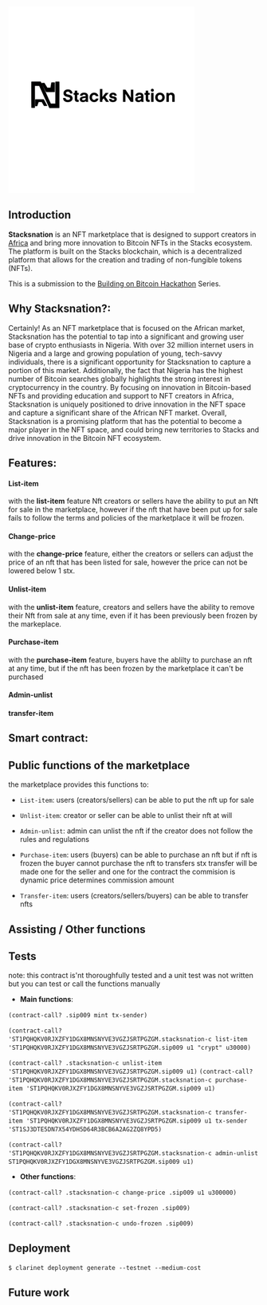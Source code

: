 

![marketplace](Untitled_Artwork_3.png)


## Introduction

**Stacksnation** is an NFT marketplace that is designed to support creators in [Africa](https://en.wikipedia.org/wiki/Africa) and bring more innovation to Bitcoin NFTs in the Stacks ecosystem. The platform is built on the Stacks blockchain, which is a decentralized platform that allows for the creation and trading of non-fungible tokens (NFTs).

This is a submission to the [Building on Bitcoin Hackathon](https://building-on-btc-hack.devpost.com/?ref_content=default&ref_feature=challenge&ref_medium=portfolio) Series.

## Why Stacksnation?:

Certainly! As an NFT marketplace that is focused on the African market, Stacksnation has the potential to tap into a significant and growing user base of crypto enthusiasts in Nigeria. With over 32 million internet users in Nigeria and a large and growing population of young, tech-savvy individuals, there is a significant opportunity for Stacksnation to capture a portion of this market. Additionally, the fact that Nigeria has the highest number of Bitcoin searches globally highlights the strong interest in cryptocurrency in the country. By focusing on innovation in Bitcoin-based NFTs and providing education and support to NFT creators in Africa, Stacksnation is uniquely positioned to drive innovation in the NFT space and capture a significant share of the African NFT market. Overall, Stacksnation is a promising platform that has the potential to become a major player in the NFT space, and could bring new territories to Stacks and drive innovation in the Bitcoin NFT ecosystem.

## Features:

#### List-item

with the **list-item** feature Nft creators or sellers have the ability to put an Nft for sale in the marketplace, however if the nft that have been put up for sale fails to follow the terms and policies of the marketplace it will be frozen.

#### Change-price

with the **change-price** feature, either the creators or sellers can adjust the price of an nft that has been listed for sale, however the price can not be lowered below 1 stx.

#### Unlist-item

with the **unlist-item** feature, creators and sellers have the ability to remove their Nft from sale at any time, even if it has been previously been frozen by the markeplace.

#### Purchase-item

with the **purchase-item** feature, buyers have the ablilty to purchase an nft at any time, but if the nft has been frozen by the marketplace it can't be purchased

#### Admin-unlist


#### transfer-item


## Smart contract:

## Public functions of the marketplace
the marketplace provides this functions to:
 
- `List-item`: users (creators/sellers) can be able to put the nft up for sale

- `Unlist-item`: creator or seller can be able to unlist their nft at will

- `Admin-unlist`: admin can unlist the nft if the creator does not follow the rules and regulations

- `Purchase-item`: users (buyers) can be able to purchase an nft but if nft is frozen the buyer cannot purchase the nft
to transfers stx transfer will be made one for the seller and one for the contract
the commision is dynamic price determines commission amount

- `Transfer-item`: users (creators/sellers/buyers) can be able to transfer nfts


## Assisting / Other functions

## Tests
note: this contract is'nt thoroughfully tested and a unit test was not written but you can test or call the functions manually

- **Main functions**:

`(contract-call? .sip009 mint tx-sender)`

`(contract-call? 'ST1PQHQKV0RJXZFY1DGX8MNSNYVE3VGZJSRTPGZGM.stacksnation-c list-item  'ST1PQHQKV0RJXZFY1DGX8MNSNYVE3VGZJSRTPGZGM.sip009 u1 "crypt" u30000)`

`(contract-call? .stacksnation-c unlist-item 'ST1PQHQKV0RJXZFY1DGX8MNSNYVE3VGZJSRTPGZGM.sip009 u1)`
`(contract-call? 'ST1PQHQKV0RJXZFY1DGX8MNSNYVE3VGZJSRTPGZGM.stacksnation-c purchase-item 'ST1PQHQKV0RJXZFY1DGX8MNSNYVE3VGZJSRTPGZGM.sip009 u1)`

`(contract-call? 'ST1PQHQKV0RJXZFY1DGX8MNSNYVE3VGZJSRTPGZGM.stacksnation-c transfer-item 'ST1PQHQKV0RJXZFY1DGX8MNSNYVE3VGZJSRTPGZGM.sip009 u1 tx-sender 'ST1SJ3DTE5DN7X54YDH5D64R3BCB6A2AG2ZQ8YPD5)`

`(contract-call? 'ST1PQHQKV0RJXZFY1DGX8MNSNYVE3VGZJSRTPGZGM.stacksnation-c admin-unlist ST1PQHQKV0RJXZFY1DGX8MNSNYVE3VGZJSRTPGZGM.sip009 u1)`

- **Other functions**:

`(contract-call? .stacksnation-c change-price .sip009 u1 u300000)`

`(contract-call? .stacksnation-c set-frozen .sip009)`

`(contract-call? .stacksnation-c undo-frozen .sip009)`


## Deployment

`$ clarinet deployment generate --testnet --medium-cost`

## Future work